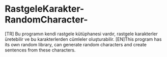 # RastgeleKarakter-RandomCharacter-
[TR] Bu programın kendi rastgele kütüphanesi vardır, rastgele karakterler üretebilir ve bu karakterlerden cümleler oluşturabilir. [EN]This program has its own random library, can generate random characters and create sentences from these characters.
